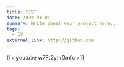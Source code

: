 ```yaml
---
title: TEST
date: 2022-01-01
summary: Write about your project here...
tags:
  - CV
external_link: http://github.com
---
```

{{< youtube w7Ft2ymGmfc >}}